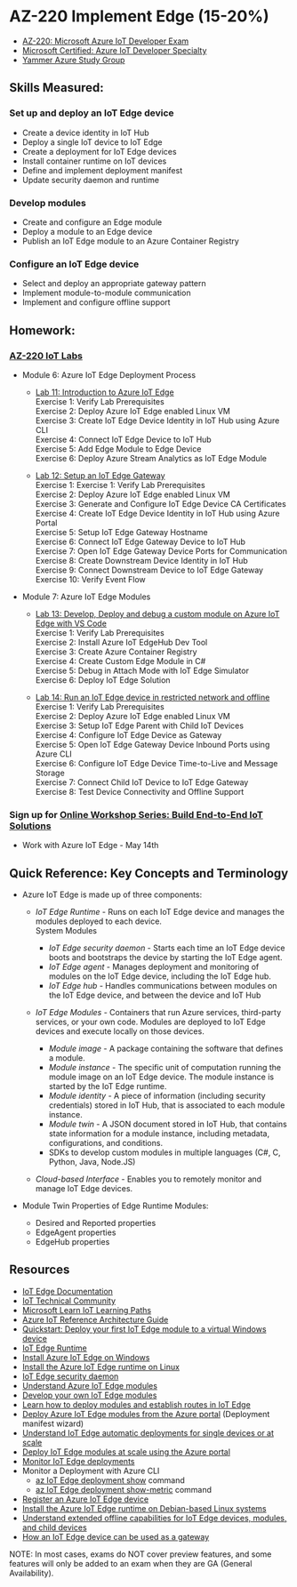 # AZ-220 Implement Edge (15-20%)

* [AZ-220: Microsoft Azure IoT Developer Exam](https://docs.microsoft.com/en-us/learn/certifications/exams/az-220)
* [Microsoft Certified: Azure IoT Developer Specialty](https://docs.microsoft.com/en-us/learn/certifications/azure-iot-developer-specialty)
* [Yammer Azure Study Group](http://aka.ms/azurecsg)

## Skills Measured:
### Set up and deploy an IoT Edge device
* Create a device identity in IoT Hub
* Deploy a single IoT device to IoT Edge
* Create a deployment for IoT Edge devices
* Install container runtime on IoT devices
* Define and implement deployment manifest
* Update security daemon and runtime

### Develop modules
* Create and configure an Edge module
* Deploy a module to an Edge device
* Publish an IoT Edge module to an Azure Container Registry

### Configure an IoT Edge device
* Select and deploy an appropriate gateway pattern
* Implement module-to-module communication
* Implement and configure offline support

## Homework:
### [AZ-220 IoT Labs](https://microsoftlearning.github.io/AZ-220-Microsoft-Azure-IoT-Developer) 
* Module 6: Azure IoT Edge Deployment Process
  * [Lab 11: Introduction to Azure IoT Edge](https://microsoftlearning.github.io/AZ-220-Microsoft-Azure-IoT-Developer/Instructions/Labs/LAB_AK_11-introduction-to-azure-iot-edge.html) 
  <br />Exercise 1: Verify Lab Prerequisites
  <br />Exercise 2: Deploy Azure IoT Edge enabled Linux VM
  <br />Exercise 3: Create IoT Edge Device Identity in IoT Hub using Azure CLI
  <br />Exercise 4: Connect IoT Edge Device to IoT Hub
  <br />Exercise 5: Add Edge Module to Edge Device
  <br />Exercise 6: Deploy Azure Stream Analytics as IoT Edge Module

  * [Lab 12: Setup an IoT Edge Gateway](https://microsoftlearning.github.io/AZ-220-Microsoft-Azure-IoT-Developer/Instructions/Labs/LAB_AK_12-setup-an-iot-edge-gateway.html)
  <br />Exercise 1: Exercise 1: Verify Lab Prerequisites
  <br />Exercise 2: Deploy Azure IoT Edge enabled Linux VM
  <br />Exercise 3: Generate and Configure IoT Edge Device CA Certificates
  <br />Exercise 4: Create IoT Edge Device Identity in IoT Hub using Azure Portal
  <br />Exercise 5: Setup IoT Edge Gateway Hostname
  <br />Exercise 6: Connect IoT Edge Gateway Device to IoT Hub
  <br />Exercise 7: Open IoT Edge Gateway Device Ports for Communication
  <br />Exercise 8: Create Downstream Device Identity in IoT Hub
  <br />Exercise 9: Connect Downstream Device to IoT Edge Gateway
  <br />Exercise 10: Verify Event Flow

* Module 7: Azure IoT Edge Modules
  * [Lab 13: Develop, Deploy and debug a custom module on Azure IoT Edge with VS Code](https://microsoftlearning.github.io/AZ-220-Microsoft-Azure-IoT-Developer/Instructions/Labs/LAB_AK_13-deploy-and-debug-custom-azure-iot-edge-module.html)
  <br />Exercise 1: Verify Lab Prerequisites
  <br />Exercise 2: Install Azure IoT EdgeHub Dev Tool
  <br />Exercise 3: Create Azure Container Registry
  <br />Exercise 4: Create Custom Edge Module in C#
  <br />Exercise 5: Debug in Attach Mode with IoT Edge Simulator
  <br />Exercise 6: Deploy IoT Edge Solution

  * [Lab 14: Run an IoT Edge device in restricted network and offline](https://microsoftlearning.github.io/AZ-220-Microsoft-Azure-IoT-Developer/Instructions/Labs/LAB_AK_14-iot-edge-device-in-restricted-network.html)
  <br />Exercise 1: Verify Lab Prerequisites
  <br />Exercise 2: Deploy Azure IoT Edge enabled Linux VM
  <br />Exercise 3: Setup IoT Edge Parent with Child IoT Devices
  <br />Exercise 4: Configure IoT Edge Device as Gateway
  <br />Exercise 5: Open IoT Edge Gateway Device Inbound Ports using Azure CLI
  <br />Exercise 6: Configure IoT Edge Device Time-to-Live and Message Storage
  <br />Exercise 7: Connect Child IoT Device to IoT Edge Gateway
  <br />Exercise 8: Test Device Connectivity and Offline Support

### Sign up for [Online Workshop Series: Build End-to-End IoT Solutions](https://aka.ms/IoT-online-workshop)
* Work with Azure IoT Edge - May 14th

## Quick Reference: Key Concepts and Terminology
* Azure IoT Edge is made up of three components:
  * *IoT Edge Runtime* - Runs on each IoT Edge device and manages the modules deployed to each device.
  <br />System Modules
    * *IoT Edge security daemon* - Starts each time an IoT Edge device boots and bootstraps the device by starting the IoT Edge agent.
    * *IoT Edge agent* - Manages deployment and monitoring of modules on the IoT Edge device, including the IoT Edge hub. 
    * *IoT Edge hub* - Handles communications between modules on the IoT Edge device, and between the device and IoT Hub

  * *IoT Edge Modules* - Containers that run Azure services, third-party services, or your own code. Modules are deployed to IoT Edge devices and execute locally on those devices.
    * *Module image* - A package containing the software that defines a module.
    * *Module instance* - The specific unit of computation running the module image on an IoT Edge device. The module instance is started by the IoT Edge runtime.
    * *Module identity* - A piece of information (including security credentials) stored in IoT Hub, that is associated to each module instance.
    * *Module twin* - A JSON document stored in IoT Hub, that contains state information for a module instance, including metadata, configurations, and conditions. 
    * SDKs to develop custom modules in multiple languages (C#, C, Python, Java, Node.JS)
  
  * *Cloud-based Interface* - Enables you to remotely monitor and manage IoT Edge devices.
  
* Module Twin Properties of Edge Runtime Modules:
  * Desired and Reported properties
  * EdgeAgent properties
  * EdgeHub properties


## Resources
* [IoT Edge Documentation](https://docs.microsoft.com/en-us/azure/iot-edge/)
* [IoT Technical Community](https://techcommunity.microsoft.com/t5/internet-of-things-iot/ct-p/IoT)
* [Microsoft Learn IoT Learning Paths](http://aka.ms/mslearniot)
* [Azure IoT Reference Architecture Guide](https://docs.Microsoft.com/azure/architecture/reference-architectures/iot)
* [Quickstart: Deploy your first IoT Edge module to a virtual Windows device](https://docs.microsoft.com/en-us/azure/iot-edge/quickstart)
* [IoT Edge Runtime](https://docs.microsoft.com/en-us/azure/iot-edge/iot-edge-runtime)
* [Install Azure IoT Edge on Windows](https://docs.microsoft.com/en-us/azure/iot-edge/how-to-install-iot-edge-windows)
* [Install the Azure IoT Edge runtime on Linux](https://docs.microsoft.com/en-us/azure/iot-edge/how-to-install-iot-edge-linux)
* [IoT Edge security daemon](https://docs.microsoft.com/en-us/azure/iot-edge/iot-edge-security-manager)
* [Understand Azure IoT Edge modules](https://docs.microsoft.com/en-us/azure/iot-edge/iot-edge-modules)
* [Develop your own IoT Edge modules](https://docs.microsoft.com/en-us/azure/iot-edge/module-development)
* [Learn how to deploy modules and establish routes in IoT Edge](https://docs.microsoft.com/en-us/azure/iot-edge/module-composition)
* [Deploy Azure IoT Edge modules from the Azure portal](https://docs.microsoft.com/en-us/azure/iot-edge/how-to-deploy-modules-portal) (Deployment manifest wizard)
* [Understand IoT Edge automatic deployments for single devices or at scale](https://docs.microsoft.com/en-us/azure/iot-edge/module-deployment-monitoring)
* [Deploy IoT Edge modules at scale using the Azure portal](https://docs.microsoft.com/en-us/azure/iot-edge/how-to-deploy-at-scale)
* [Monitor IoT Edge deployments](https://docs.microsoft.com/en-us/azure/iot-edge/how-to-monitor-iot-edge-deployments)
* Monitor a Deployment with Azure CLI
  * [az IoT Edge deployment show](https://docs.microsoft.com/cli/azure/ext/azure-cli-iot-ext/iot/edge/deployment?view=azure-cli-latest#ext-azure-cli-iot-ext-az-iot-edge-deployment-show) command
  * [az IoT Edge deployment show-metric](https://docs.microsoft.com/cli/azure/ext/azure-cli-iot-ext/iot/edge/deployment?view=azure-cli-latest#ext-azure-cli-iot-ext-az-iot-edge-deployment-show-metric) command
* [Register an Azure IoT Edge device](https://docs.microsoft.com/en-us/azure/iot-edge/how-to-register-device)
* [Install the Azure IoT Edge runtime on Debian-based Linux systems](https://docs.microsoft.com/en-us/azure/iot-edge/how-to-install-iot-edge-linux)
* [Understand extended offline capabilities for IoT Edge devices, modules, and child devices](https://docs.microsoft.com/en-us/azure/iot-edge/offline-capabilities)
* [How an IoT Edge device can be used as a gateway](https://docs.microsoft.com/en-us/azure/iot-edge/iot-edge-as-gateway)

NOTE: In most cases, exams do NOT cover preview features, and some features will only be
added to an exam when they are GA (General Availability).

